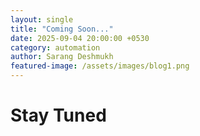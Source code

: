 ```yaml
---
layout: single
title: "Coming Soon..."
date: 2025-09-04 20:00:00 +0530
category: automation
author: Sarang Deshmukh
featured-image: /assets/images/blog1.png
---
```


# Stay Tuned
